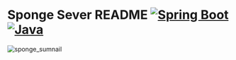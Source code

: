 # Sponge Sever README [![Spring Boot](https://img.shields.io/badge/Spring%20Boot-3.1.6-brightgreen)](https://spring.io/projects/spring-boot) [![Java](https://img.shields.io/badge/Java-17-blue)](https://www.oracle.com/java/technologies/javase-downloads.html)

![sponge_sumnail](https://github.com/jaesungahn91/sponge-server/assets/49400801/f001bc0a-24a6-4079-8cb1-0971a741982c)